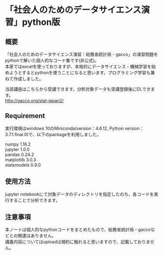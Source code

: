 # 「社会人のためのデータサイエンス演習」python版
## 概要
「社会人のためのデータサイエンス演習｜総務省統計局 - gacco」の演習問題をpythonで解いた個人的なコード集です(非公式)。  
本家ではexcelを使っておりますが、本格的にデータサイエンス・機械学習を始めようとするとpythonを使うことになると思います。プログラミング学習も兼ねて作成しました。
  
当該講座はこちらから受講できます。分析対象データも受講登録後にDLできます。  
http://gacco.org/stat-japan2/

## Requirement
実行環境はwindows 10のMiniconda(version：4.6.12, Python version：3.7.1.final.0)で、以下のpackageを利用しました。　　

numpy                     1.16.2  
jupyter                   1.0.0  
pandas                    0.24.2  
matplotlib                3.0.3  
statsmodels               0.9.0  

## 使用方法
jupyter notebookにて対象データのディレクトリを指定したのち、各コードを実行することで分析できます。

## 注意事項
本ノートは個人的なpythonコードをまとめたもので、総務省統計局・gaccoなどとの関連はありません。  
講義内容についてはuploadは規約に触れると思いますので、記載しておりません。  
